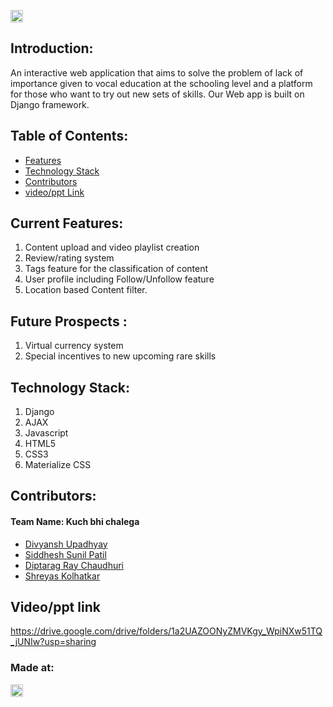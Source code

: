 

<a href="https://hack36.com"> <img src="http://bit.ly/BuiltAtHack36" height=20px> </a>


## Introduction:
  An interactive web application that aims to solve the problem of lack of importance given to vocal education at the schooling level and a platform for those who want to try     out new sets of skills. Our Web app is built on Django framework.
  
  
## Table of Contents:
  * [Features](#ft)
  * [Technology Stack](#tech)
  * [Contributors](#contributor)
  * [video/ppt Link](#vp)



<a name="ft"></a>
## Current Features:
  1) Content upload and video playlist creation
  2) Review/rating system
  3) Tags feature for the classification of content
  4) User profile including Follow/Unfollow feature
  5) Location based Content filter.


## Future Prospects :
  1) Virtual currency system
  2) Special incentives to new upcoming rare skills 



<a name="tech"></a>
## Technology Stack:
  1) Django
  2) AJAX
  3) Javascript
  4) HTML5
  5) CSS3
  6) Materialize CSS
  
<a name="contributor"></a>
## Contributors:

#### Team Name: Kuch bhi chalega

* [Divyansh Upadhyay](https://github.com/DuP-491)
* [Siddhesh Sunil Patil](https://github.com/siddheshpatil777)
* [Diptarag Ray Chaudhuri](https://github.com/diptarag1)
* [Shreyas Kolhatkar](https://github.com/shreyas2-bit)



<a name="vp"></a>
## Video/ppt link
https://drive.google.com/drive/folders/1a2UAZOONyZMVKgy_WpiNXw51TQ_jUNIw?usp=sharing




### Made at:
<a href="https://hack36.com"> <img src="http://bit.ly/BuiltAtHack36" height=20px> </a>
